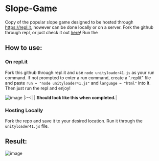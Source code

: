 # Slope-Game
Copy of the popular slope game designed to be hosted through https://repl.it, however can be done locally or on a server. Fork the github through repl, or just check it out [here](https://replit.com/@cgolden15/Slope-Game?v=1)! Run the 

## How to use:
### On repl.it
Fork this github through repl.it and use `node unityloader41.js` as your run command. If not prompted to enter a run command, create a ".replit" file and paste `run = "node unityloader41.js"` and `language = "html"` into it. Then just run the repl and enjoy!

![image](https://user-images.githubusercontent.com/61284764/153868233-76847dcb-4544-49a8-8027-64dcff0f93c2.png)
|:--:|
| <b>Should look like this when completed.</b>|

### Hosting Locally
Fork the repo and save it to your desired location. Run it through the `unityloader41.js` file.


## Result:
![image](https://user-images.githubusercontent.com/61284764/153867222-ab42f6c8-b51b-455a-a943-adbde4dc8ee0.png)
